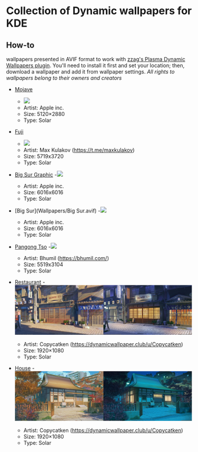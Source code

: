 # Collection of Dynamic wallpapers for KDE 

## How-to
wallpapers presented in AVIF format to work with [zzag's Plasma Dynamic Wallpapers plugin](https://github.com/zzag/plasma5-wallpapers-dynamic). You'll need to install it first and set your location; then, download a wallpaper and add it from wallpaper settings.
*All rights to wallpapers belong to their owners and creators*
- [Mojave](Wallpapers/Mojave.avif)
    - <img src="Previews/mojave.jpg">
    - Artist: Apple inc.
    - Size: 5120×2880
    - Type: Solar
 
- [Fuji](Wallpapers/Fuji.avif)
    - <img src="Previews/fuji.jpg">
    - Artist: Max Kulakov (https://t.me/maxkulakov)
    - Size: 5719x3720
    - Type: Solar

- [Big Sur Graphic](Wallpapers/BigSurGraphic.avif)
    -<img src="Previews/graphic.jpg">
    - Artist: Apple inc.
    - Size: 6016x6016
    - Type: Solar
    
- [Big Sur](Wallpapers/Big Sur.avif)
    -<img src="Previews/Bigsur.jpg">
    - Artist: Apple inc.
    - Size: 6016x6016
    - Type: Solar
    
- [Pangong Tso](Wallpapers/Pangong-Tso.avif)
    -<img src="Previews/pangong.jpg">
    - Artist: Bhumil (https://bhumil.com/)
    - Size: 5519x3104
    - Type: Solar
    
- [Restaurant](Wallpapers/Restaurant.avif)
    -<img src="Previews/restaurant.jpg">
    - Artist: Copycatken (https://dynamicwallpaper.club/u/Copycatken)
    - Size: 1920×1080
    - Type: Solar

- [House](Wallpapers/House.avif)
    -<img src="Previews/house.jpg">
    - Artist: Copycatken (https://dynamicwallpaper.club/u/Copycatken)
    - Size: 1920×1080
    - Type: Solar    
